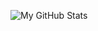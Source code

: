 [<img align="left" alt="My GitHub Stats" src="https://github-readme-stats.vercel.app/api?username=Tasty-Kiwi&show_icons=true&hide_border=true&theme=tokyonight" />](https://github.com/Tasty-Kiwi/)
